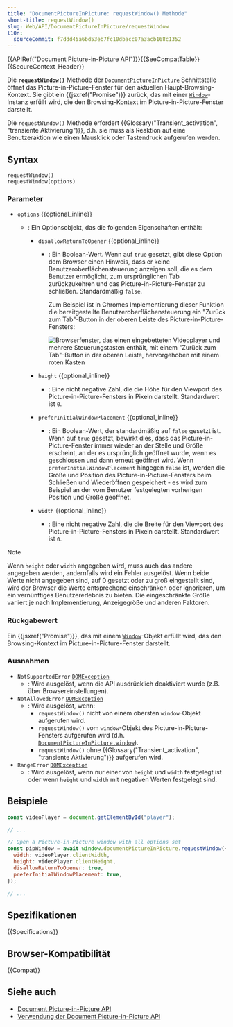 ```yaml
---
title: "DocumentPictureInPicture: requestWindow() Methode"
short-title: requestWindow()
slug: Web/API/DocumentPictureInPicture/requestWindow
l10n:
  sourceCommit: f7ddd45a6bd53eb7fc10dbacc07a3acb168c1352
---
```


{{APIRef("Document Picture-in-Picture API")}}{{SeeCompatTable}}{{SecureContext_Header}}

Die **`requestWindow()`** Methode der [`DocumentPictureInPicture`](/de/docs/Web/API/DocumentPictureInPicture) Schnittstelle öffnet das Picture-in-Picture-Fenster für den aktuellen Haupt-Browsing-Kontext. Sie gibt ein {{jsxref("Promise")}} zurück, das mit einer [`Window`](/de/docs/Web/API/Window)-Instanz erfüllt wird, die den Browsing-Kontext im Picture-in-Picture-Fenster darstellt.

Die `requestWindow()` Methode erfordert {{Glossary("Transient_activation", "transiente Aktivierung")}}, d.h. sie muss als Reaktion auf eine Benutzeraktion wie einen Mausklick oder Tastendruck aufgerufen werden.

## Syntax

```js-nolint
requestWindow()
requestWindow(options)
```

### Parameter

- `options` {{optional_inline}}

  - : Ein Optionsobjekt, das die folgenden Eigenschaften enthält:

    - `disallowReturnToOpener` {{optional_inline}}

      - : Ein Boolean-Wert. Wenn auf `true` gesetzt, gibt diese Option dem Browser einen Hinweis, dass er keine Benutzeroberflächensteuerung anzeigen soll, die es dem Benutzer ermöglicht, zum ursprünglichen Tab zurückzukehren und das Picture-in-Picture-Fenster zu schließen. Standardmäßig `false`.

        Zum Beispiel ist in Chromes Implementierung dieser Funktion die bereitgestellte Benutzeroberflächensteuerung ein "Zurück zum Tab"-Button in der oberen Leiste des Picture-in-Picture-Fensters:

        ![Browserfenster, das einen eingebetteten Videoplayer und mehrere Steuerungstasten enthält, mit einem "Zurück zum Tab"-Button in der oberen Leiste, hervorgehoben mit einem roten Kasten](back-to-tab-button.png)

    - `height` {{optional_inline}}
      - : Eine nicht negative Zahl, die die Höhe für den Viewport des Picture-in-Picture-Fensters in Pixeln darstellt. Standardwert ist `0`.
    - `preferInitialWindowPlacement` {{optional_inline}}

      - : Ein Boolean-Wert, der standardmäßig auf `false` gesetzt ist. Wenn auf `true` gesetzt, bewirkt dies, dass das Picture-in-Picture-Fenster immer wieder an der Stelle und Größe erscheint, an der es ursprünglich geöffnet wurde, wenn es geschlossen und dann erneut geöffnet wird. Wenn `preferInitialWindowPlacement` hingegen `false` ist, werden die Größe und Position des Picture-in-Picture-Fensters beim Schließen und Wiederöffnen gespeichert - es wird zum Beispiel an der vom Benutzer festgelegten vorherigen Position und Größe geöffnet.

    - `width` {{optional_inline}}
      - : Eine nicht negative Zahl, die die Breite für den Viewport des Picture-in-Picture-Fensters in Pixeln darstellt. Standardwert ist `0`.

> [!NOTE]
> Wenn `height` oder `width` angegeben wird, muss auch das andere angegeben werden, andernfalls wird ein Fehler ausgelöst. Wenn beide Werte nicht angegeben sind, auf 0 gesetzt oder zu groß eingestellt sind, wird der Browser die Werte entsprechend einschränken oder ignorieren, um ein vernünftiges Benutzererlebnis zu bieten. Die eingeschränkte Größe variiert je nach Implementierung, Anzeigegröße und anderen Faktoren.

### Rückgabewert

Ein {{jsxref("Promise")}}, das mit einem [`Window`](/de/docs/Web/API/Window)-Objekt erfüllt wird, das den Browsing-Kontext im Picture-in-Picture-Fenster darstellt.

### Ausnahmen

- `NotSupportedError` [`DOMException`](/de/docs/Web/API/DOMException)
  - : Wird ausgelöst, wenn die API ausdrücklich deaktiviert wurde (z.B. über Browsereinstellungen).
- `NotAllowedError` [`DOMException`](/de/docs/Web/API/DOMException)
  - : Wird ausgelöst, wenn:
    - `requestWindow()` nicht von einem obersten `window`-Objekt aufgerufen wird.
    - `requestWindow()` vom `window`-Objekt des Picture-in-Picture-Fensters aufgerufen wird (d.h. [`DocumentPictureInPicture.window`](/de/docs/Web/API/DocumentPictureInPicture/window)).
    - `requestWindow()` ohne {{Glossary("Transient_activation", "transiente Aktivierung")}} aufgerufen wird.
- `RangeError` [`DOMException`](/de/docs/Web/API/DOMException)
  - : Wird ausgelöst, wenn nur einer von `height` und `width` festgelegt ist oder wenn `height` und `width` mit negativen Werten festgelegt sind.

## Beispiele

```js
const videoPlayer = document.getElementById("player");

// ...

// Open a Picture-in-Picture window with all options set
const pipWindow = await window.documentPictureInPicture.requestWindow({
  width: videoPlayer.clientWidth,
  height: videoPlayer.clientHeight,
  disallowReturnToOpener: true,
  preferInitialWindowPlacement: true,
});

// ...
```

## Spezifikationen

{{Specifications}}

## Browser-Kompatibilität

{{Compat}}

## Siehe auch

- [Document Picture-in-Picture API](/de/docs/Web/API/Document_Picture-in-Picture_API)
- [Verwendung der Document Picture-in-Picture API](/de/docs/Web/API/Document_Picture-in-Picture_API/Using)
